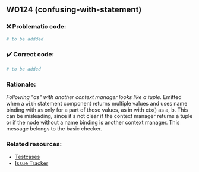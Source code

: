 ## W0124 (confusing-with-statement)

### :x: Problematic code:

```python
# to be addded
```

### :heavy_check_mark: Correct code:

```python
# to be added
```

### Rationale:

 *Following "as" with another context manager looks like a tuple.*
  Emitted when a `with` statement component returns multiple values and uses
  name binding with `as` only for a part of those values, as in with ctx() as
  a, b. This can be misleading, since it's not clear if the context manager
  returns a tuple or if the node without a name binding is another context
  manager. This message belongs to the basic checker.



### Related resources:

- [Testcases](#)
- [Issue Tracker](https://github.com/PyCQA/pylint/issues?q=is%3Aissue+%22confusing-with-statement%22+OR+%22W0124%22)
